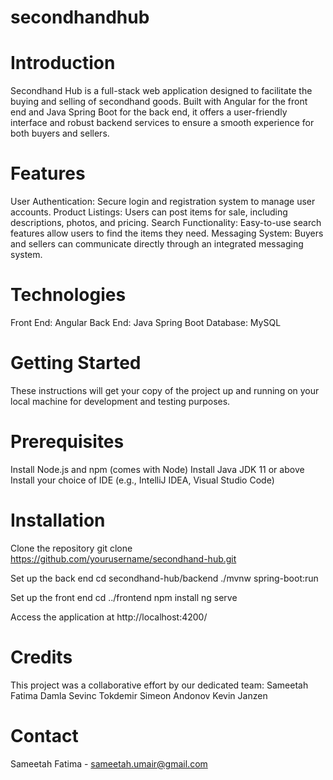 
# secondhandhub

# Introduction
Secondhand Hub is a full-stack web application designed to facilitate the buying and selling of secondhand goods. Built with Angular for the front end and Java Spring Boot for the back end, it offers a user-friendly interface and robust backend services to ensure a smooth experience for both buyers and sellers.

# Features
User Authentication: Secure login and registration system to manage user accounts.
Product Listings: Users can post items for sale, including descriptions, photos, and pricing.
Search Functionality: Easy-to-use search features allow users to find the items they need.
Messaging System: Buyers and sellers can communicate directly through an integrated messaging system.

# Technologies
Front End: Angular
Back End: Java Spring Boot
Database: MySQL

# Getting Started
These instructions will get your copy of the project up and running on your local machine for development and testing purposes.

# Prerequisites
Install Node.js and npm (comes with Node)
Install Java JDK 11 or above
Install your choice of IDE (e.g., IntelliJ IDEA, Visual Studio Code)

# Installation
Clone the repository
git clone https://github.com/yourusername/secondhand-hub.git

Set up the back end
cd secondhand-hub/backend
./mvnw spring-boot:run

Set up the front end
cd ../frontend
npm install
ng serve

Access the application at http://localhost:4200/

# Credits
This project was a collaborative effort by our dedicated team:
Sameetah Fatima
Damla Sevinc Tokdemir
Simeon Andonov
Kevin Janzen

# Contact
Sameetah Fatima - sameetah.umair@gmail.com

